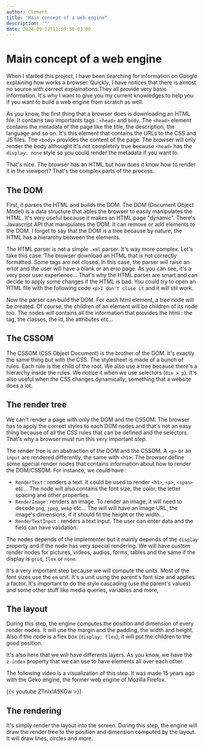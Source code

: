 ```yaml
---
author: Clement
title: "Main concept of a web engine"
description: '"'
date: 2024-09-12T13:59:58-03:00
---
```


# Main concept of a web engine

When I started this project, I have been searching for information on Google explaining how works a browser. Quickly, I have notices that there is almost no source with correct explainations.They all provide very basic information. It's why I want to give you my current knowledges to help you if you want to build a web engine from scratch as well.

As you know, the first thing that a browser does is downloading an HTML file. It contains two importants tags : `<head>` and `body`. The `<head>` element contains the metadata of the page like the title, the description, the language and so on. It's this element that contains the URLs to the CSS and JS files. The `<body>` provides the content of the page. The browser will only render the body althought it's not completely true because `<head>` has the `display: none` style so you could render the metadata if you want to.

That's nice. The browser has an HTML but how does it know how to render it in the viewport? That's the complex parts of the process.

## The DOM

First, it parses the HTML and builds the DOM. The DOM (Document Object Model) is a data structure that ables the browser to easily manipulates the HTML. It's very useful because it makes an HTML page "dynamic". There's Javascript API that manipulates the DOM. It can remove or add elements to the DOM. I forget to say that the DOM is a tree because by nature, the HTML has a hierarchy between the elements.

The HTML parser is not a simple `.xml` parser. It's way more complex. Let's take this case. The browser download an HTML that is not correctly formatted. Some tags are not closed. In this case, the parser will raise an error and the user will have a blank or an erro page. As you can see, it's a very poor user experience... That's why the HTML parser are smart and can decide to apply some changes if the HTML is bad. You could try to open an HTML file with the following code `<p>I don't close it` and it will stil work.

Now the parser can build the DOM. For each html element, a tree node will be created. Of course, the children of an element will be children of its node too. The nodes will contains all the information that provides the html : the tag, the classes, the id, the attributes etc...


## The CSSOM

The CSSOM (CSS Object Document) is the brother of the DOM. It's exactly the same thing but with the CSS. The stylesheet is made of a bunch of rules. Each rule is the child of the root. We also use a tree because there's a hierarchy inside the rules. We notice it when we use selectors (`div > p`). It's also useful when the CSS changes dynamically, something that a website does a lot.

## The render tree

We can't render a page with only the DOM and the CSSOM. The browser has to apply the correct styles to each DOM nodes and that's not an easy thing because of all the CSS rules that can be defined and the selectors. That's why a browser must run this very important step.

The render tree is an abstraction of the DOM and the CSSOM. A `<p>` or an `input` are rendered differently, the same with `<h1`>.  The browser define some special render nodes that contains information about how to render the DOM/CSSOM. For instance, we could have :

- `RenderText` : renders a text. It could be used to render `<h1>`, `<p>`, `<span>` etc... The node will also contains the font size, the color, the letter spacing and other properties.
- `RenderImage` : renders an image. To render an image, it will need to decode `png`, `jpeg`, `webp` etc... The will will have an image URL, the image's dimensions, if it should fit the height or the width...
- `RenderTextInput` : renders a text input. The user can enter data and the field can have validation.

The nodes depends of the implementer but it mainly depends of the `display` property and if the node has very special rendering. We will have custom render nodes for pictures, videos, audios, forms, tables and the same if the display is `grid`, `flex` or `none`.

It's a very important step because we will compute the units. Most of the font sizes use the `em` unit. It's a unit using the parent's font size and applies a factor. It's important to do the style cascading (use the parent's values) and some other stuff like media queries, variables and more,

## The layout

During this step, the engine computes the position and dimension of every render nodes. It will use the margin and the padding, the width and height. Also if the node is a flex box (`display: flex`), it will put the children to the good position.

It's also here that we will have differents layers. As you know, we have the `z-index` property that we can use to have elements all over each other.

The following video is a visualization of this step. It was made 15 years ago with the Geko engine, the former web engine of Mozilla Firefox.

{{< youtube ZTnIxIA5KGw >}}

## The rendering

It's simply render the layout into the screen. During this step, the engine will draw the render tree to the position and dimension computed by the layout. It will draw lines, circles and more.


